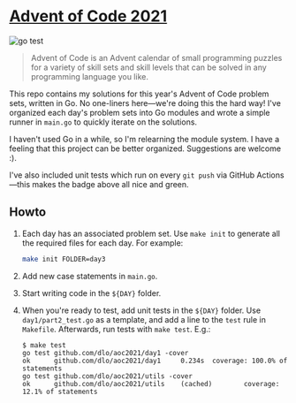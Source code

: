 [Advent of Code 2021](https://adventofcode.com/)
=

![go test](https://github.com/dlo/aoc2021/actions/workflows/main.yml/badge.svg)

> Advent of Code is an Advent calendar of small programming puzzles for a variety of skill sets and skill levels that can be solved in any programming language you like.

This repo contains my solutions for this year's Advent of Code problem sets, written in Go. No one-liners here—we're doing this the hard way! I've organized each day's problem sets into Go modules and wrote a simple runner in `main.go` to quickly iterate on the solutions.

I haven't used Go in a while, so I'm relearning the module system. I have a feeling that this project can be better organized. Suggestions are welcome :).

I've also included unit tests which run on every `git push` via GitHub Actions—this makes the badge above all nice and green.

Howto
-

1. Each day has an associated problem set. Use `make init` to generate all the required files for each day. For example:

    ```sh
    make init FOLDER=day3
    ```

2. Add new case statements in `main.go`.

3. Start writing code in the `${DAY}` folder.

4. When you're ready to test, add unit tests in the `${DAY}` folder. Use `day1/part2_test.go` as a template, and add a line to the `test` rule in `Makefile`. Afterwards, run tests with `make test`. E.g.:

    ```shell
   $ make test
   go test github.com/dlo/aoc2021/day1 -cover
   ok      github.com/dlo/aoc2021/day1     0.234s  coverage: 100.0% of statements
   go test github.com/dlo/aoc2021/utils -cover
   ok      github.com/dlo/aoc2021/utils    (cached)        coverage: 12.1% of statements
   ```
